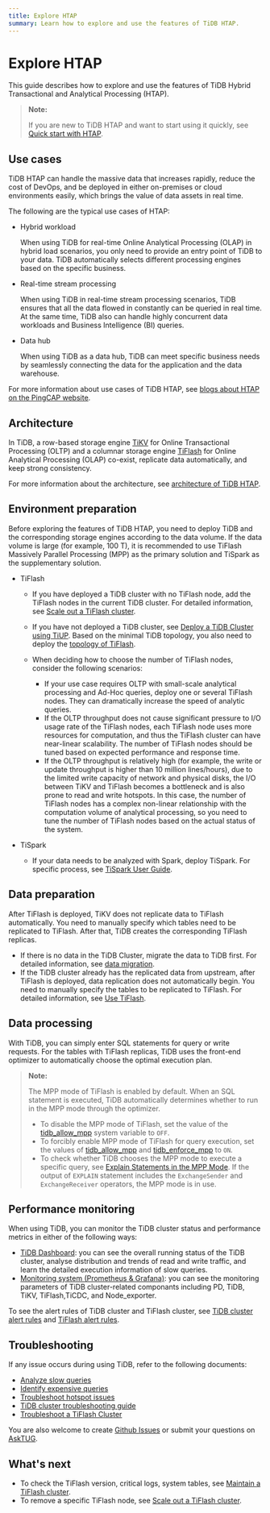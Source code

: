 ```yaml
---
title: Explore HTAP
summary: Learn how to explore and use the features of TiDB HTAP.
---
```


# Explore HTAP

This guide describes how to explore and use the features of TiDB Hybrid Transactional and Analytical Processing (HTAP).

> **Note:**
>
> If you are new to TiDB HTAP and want to start using it quickly, see [Quick start with HTAP](/quick-start-with-htap.md).

## Use cases

TiDB HTAP can handle the massive data that increases rapidly, reduce the cost of DevOps, and be deployed in either on-premises or cloud environments easily, which brings the value of data assets in real time.

The following are the typical use cases of HTAP:

- Hybrid workload

    When using TiDB for real-time Online Analytical Processing (OLAP) in hybrid load scenarios, you only need to provide an entry point of TiDB to your data. TiDB automatically selects different processing engines based on the specific business.

- Real-time stream processing

    When using TiDB in real-time stream processing scenarios, TiDB ensures that all the data flowed in constantly can be queried in real time. At the same time, TiDB also can handle highly concurrent data workloads and Business Intelligence (BI) queries.

- Data hub

    When using TiDB as a data hub, TiDB can meet specific business needs by seamlessly connecting the data for the application and the data warehouse.

For more information about use cases of TiDB HTAP, see [blogs about HTAP on the PingCAP website](https://en.pingcap.com/blog/?tag=htap).

## Architecture

In TiDB, a row-based storage engine [TiKV](/tikv-overview.md) for Online Transactional Processing (OLTP) and a columnar storage engine [TiFlash](/tiflash/tiflash-overview.md) for Online Analytical Processing (OLAP) co-exist, replicate data automatically, and keep strong consistency.

For more information about the architecture, see [architecture of TiDB HTAP](/tiflash/tiflash-overview.md#architecture).

## Environment preparation

Before exploring the features of TiDB HTAP, you need to deploy TiDB and the corresponding storage engines according to the data volume. If the data volume is large (for example, 100 T), it is recommended to use TiFlash Massively Parallel Processing (MPP) as the primary solution and TiSpark as the supplementary solution.

- TiFlash

    - If you have deployed a TiDB cluster with no TiFlash node, add the TiFlash nodes in the current TiDB cluster. For detailed information, see [Scale out a TiFlash cluster](/scale-tidb-using-tiup.md#scale-out-a-tiflash-cluster).
    - If you have not deployed a TiDB cluster, see [Deploy a TiDB Cluster using TiUP](/production-deployment-using-tiup.md).  Based on the minimal TiDB topology, you also need to deploy the [topology of TiFlash](/tiflash-deployment-topology.md).
    - When deciding how to choose the number of TiFlash nodes, consider the following scenarios:

        - If your use case requires OLTP with small-scale analytical processing and Ad-Hoc queries, deploy one or several TiFlash nodes. They can dramatically increase the speed of analytic queries.
        - If the OLTP throughput does not cause significant pressure to I/O usage rate of the TiFlash nodes, each TiFlash node uses more resources for computation, and thus the TiFlash cluster can have near-linear scalability. The number of TiFlash nodes should be tuned based on expected performance and response time.
        - If the OLTP throughput is relatively high (for example, the write or update throughput is higher than 10 million lines/hours), due to the limited write capacity of network and physical disks, the I/O between TiKV and TiFlash becomes a bottleneck and is also prone to read and write hotspots. In this case, the number of TiFlash nodes has a complex non-linear relationship with the computation volume of analytical processing, so you need to tune the number of TiFlash nodes based on the actual status of the system.

- TiSpark

    - If your data needs to be analyzed with Spark, deploy TiSpark. For specific process, see [TiSpark User Guide](/tispark-overview.md).

<!--    - Real-time stream processing
  - If you want to build an efficient and easy-to-use real-time data warehouse with TiDB and Flink, you are welcome to participate in Apache Flink x TiDB meetups.-->

## Data preparation 

After TiFlash is deployed, TiKV does not replicate data to TiFlash automatically. You need to manually specify which tables need to be replicated to TiFlash. After that, TiDB creates the corresponding TiFlash replicas.

- If there is no data in the TiDB Cluster, migrate the data to TiDB first. For detailed information, see [data migration](/migration-overview.md).
- If the TiDB cluster already has the replicated data from upstream, after TiFlash is deployed, data replication does not automatically begin. You need to manually specify the tables to be replicated to TiFlash. For detailed information, see [Use TiFlash](/tiflash/tiflash-overview.md#use-tiflash).

## Data processing

With TiDB, you can simply enter SQL statements for query or write requests. For the tables with TiFlash replicas, TiDB uses the front-end optimizer to automatically choose the optimal execution plan.

> **Note:**
> 
> The MPP mode of TiFlash is enabled by default. When an SQL statement is executed, TiDB automatically determines whether to run in the MPP mode through the optimizer.
>
> - To disable the MPP mode of TiFlash, set the value of the [tidb_allow_mpp](/system-variables.md#tidb_allow_mpp-new-in-v50) system variable to `OFF`.
> - To forcibly enable MPP mode of TiFlash for query execution, set the values of [tidb_allow_mpp](/system-variables.md#tidb_allow_mpp-new-in-v50) and [tidb_enforce_mpp](/system-variables.md#tidb_enforce_mpp-new-in-v51) to `ON`.
> - To check whether TiDB chooses the MPP mode to execute a specific query, see [Explain Statements in the MPP Mode](/explain-mpp.md#explain-statements-in-the-mpp-mode). If the output of `EXPLAIN` statement includes the `ExchangeSender` and `ExchangeReceiver` operators, the MPP mode is in use.

## Performance monitoring

When using TiDB, you can monitor the TiDB cluster status and performance metrics in either of the following ways:

- [TiDB Dashboard](/dashboard/dashboard-intro.md): you can see the overall running status of the TiDB cluster, analyse distribution and trends of read and write traffic, and learn the detailed execution information of slow queries.
- [Monitoring system (Prometheus & Grafana)](/grafana-overview-dashboard.md): you can see the monitoring parameters of TiDB cluster-related componants including PD, TiDB, TiKV, TiFlash,TiCDC, and Node_exporter.

To see the alert rules of TiDB cluster and TiFlash cluster, see [TiDB cluster alert rules](/alert-rules.md) and [TiFlash alert rules](/tiflash/tiflash-alert-rules.md).

## Troubleshooting

If any issue occurs during using TiDB, refer to the following documents:

- [Analyze slow queries](/analyze-slow-queries.md)
- [Identify expensive queries](/identify-expensive-queries.md)
- [Troubleshoot hotspot issues](/troubleshoot-hot-spot-issues.md)
- [TiDB cluster troubleshooting guide](/troubleshoot-tidb-cluster.md)
- [Troubleshoot a TiFlash Cluster](/tiflash/troubleshoot-tiflash.md)

You are also welcome to create [Github Issues](https://github.com/pingcap/tiflash/issues) or submit your questions on [AskTUG](https://asktug.com/).

## What's next

- To check the TiFlash version, critical logs, system tables, see [Maintain a TiFlash cluster](/tiflash/maintain-tiflash.md).
- To remove a specific TiFlash node, see [Scale out a TiFlash cluster](/scale-tidb-using-tiup.md#scale-out-a-tiflash-cluster).
